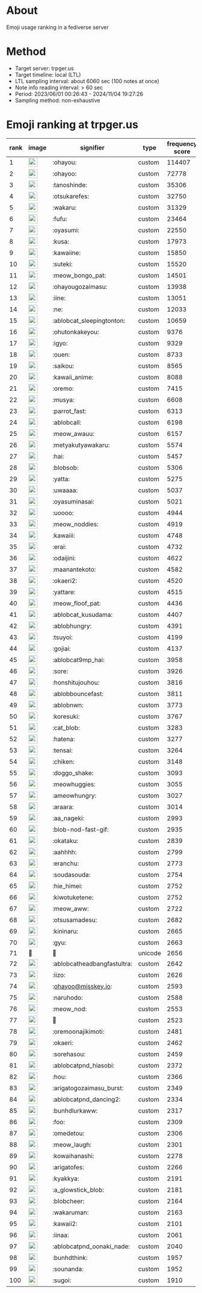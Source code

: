 # About
Emoji usage ranking in a fediverse server

# Method
- Target server: trpger.us
- Target timeline: local (LTL)
- LTL sampling interval: about 6060 sec (100 notes at once)
- Note info reading interval: > 60 sec
- Period: 2023/06/01 00:26:43 - 2024/11/04 19:27:26 
- Sampling method: non-exhaustive

# Emoji ranking at trpger.us

|rank|image|signifier|type|frequency score|
|----|----|----|----|----|
|1|<img height="24" src="https://trpger.us/emoji/ohayou.webp">|:ohayou:|custom|114407|
|2|<img height="24" src="https://trpger.us/emoji/ohayoo.webp">|:ohayoo:|custom|72778|
|3|<img height="24" src="https://trpger.us/emoji/tanoshinde.webp">|:tanoshinde:|custom|35306|
|4|<img height="24" src="https://trpger.us/emoji/otsukarefes.webp">|:otsukarefes:|custom|32750|
|5|<img height="24" src="https://trpger.us/emoji/wakaru.webp">|:wakaru:|custom|31329|
|6|<img height="24" src="https://trpger.us/emoji/fufu.webp">|:fufu:|custom|23464|
|7|<img height="24" src="https://trpger.us/emoji/oyasumi.webp">|:oyasumi:|custom|22550|
|8|<img height="24" src="https://trpger.us/emoji/kusa.webp">|:kusa:|custom|17973|
|9|<img height="24" src="https://trpger.us/emoji/kawaiine.webp">|:kawaiine:|custom|15850|
|10|<img height="24" src="https://trpger.us/emoji/suteki.webp">|:suteki:|custom|15520|
|11|<img height="24" src="https://trpger.us/emoji/meow_bongo_pat.webp">|:meow_bongo_pat:|custom|14501|
|12|<img height="24" src="https://trpger.us/emoji/ohayougozaimasu.webp">|:ohayougozaimasu:|custom|13938|
|13|<img height="24" src="https://trpger.us/emoji/iine.webp">|:iine:|custom|13051|
|14|<img height="24" src="https://trpger.us/emoji/ne.webp">|:ne:|custom|12033|
|15|<img height="24" src="https://trpger.us/emoji/ablobcat_sleepingtonton.webp">|:ablobcat_sleepingtonton:|custom|10659|
|16|<img height="24" src="https://trpger.us/emoji/ohutonkakeyou.webp">|:ohutonkakeyou:|custom|9376|
|17|<img height="24" src="https://trpger.us/emoji/igyo.webp">|:igyo:|custom|9329|
|18|<img height="24" src="https://trpger.us/emoji/ouen.webp">|:ouen:|custom|8733|
|19|<img height="24" src="https://trpger.us/emoji/saikou.webp">|:saikou:|custom|8565|
|20|<img height="24" src="https://trpger.us/emoji/kawaii_anime.webp">|:kawaii_anime:|custom|8088|
|21|<img height="24" src="https://trpger.us/emoji/oremo.webp">|:oremo:|custom|7415|
|22|<img height="24" src="https://trpger.us/emoji/musya.webp">|:musya:|custom|6608|
|23|<img height="24" src="https://trpger.us/emoji/parrot_fast.webp">|:parrot_fast:|custom|6313|
|24|<img height="24" src="https://trpger.us/emoji/ablobcall.webp">|:ablobcall:|custom|6198|
|25|<img height="24" src="https://trpger.us/emoji/meow_awauu.webp">|:meow_awauu:|custom|6157|
|26|<img height="24" src="https://trpger.us/emoji/metyakutyawakaru.webp">|:metyakutyawakaru:|custom|5574|
|27|<img height="24" src="https://trpger.us/emoji/hai.webp">|:hai:|custom|5457|
|28|<img height="24" src="https://trpger.us/emoji/blobsob.webp">|:blobsob:|custom|5306|
|29|<img height="24" src="https://trpger.us/emoji/yatta.webp">|:yatta:|custom|5275|
|30|<img height="24" src="https://trpger.us/emoji/uwaaaa.webp">|:uwaaaa:|custom|5037|
|31|<img height="24" src="https://trpger.us/emoji/oyasuminasai.webp">|:oyasuminasai:|custom|5021|
|32|<img height="24" src="https://trpger.us/emoji/uoooo.webp">|:uoooo:|custom|4944|
|33|<img height="24" src="https://trpger.us/emoji/meow_noddies.webp">|:meow_noddies:|custom|4919|
|34|<img height="24" src="https://trpger.us/emoji/kawaiii.webp">|:kawaiii:|custom|4748|
|35|<img height="24" src="https://trpger.us/emoji/erai.webp">|:erai:|custom|4732|
|36|<img height="24" src="https://trpger.us/emoji/odaijini.webp">|:odaijini:|custom|4622|
|37|<img height="24" src="https://trpger.us/emoji/maanantekoto.webp">|:maanantekoto:|custom|4582|
|38|<img height="24" src="https://trpger.us/emoji/okaeri2.webp">|:okaeri2:|custom|4520|
|39|<img height="24" src="https://trpger.us/emoji/yattare.webp">|:yattare:|custom|4515|
|40|<img height="24" src="https://trpger.us/emoji/meow_floof_pat.webp">|:meow_floof_pat:|custom|4436|
|41|<img height="24" src="https://trpger.us/emoji/ablobcat_kusudama.webp">|:ablobcat_kusudama:|custom|4407|
|42|<img height="24" src="https://trpger.us/emoji/ablobhungry.webp">|:ablobhungry:|custom|4391|
|43|<img height="24" src="https://trpger.us/emoji/tsuyoi.webp">|:tsuyoi:|custom|4199|
|44|<img height="24" src="https://trpger.us/emoji/gojiai.webp">|:gojiai:|custom|4137|
|45|<img height="24" src="https://trpger.us/emoji/ablobcat9mp_hai.webp">|:ablobcat9mp_hai:|custom|3958|
|46|<img height="24" src="https://trpger.us/emoji/sore.webp">|:sore:|custom|3926|
|47|<img height="24" src="https://trpger.us/emoji/honshitujouhou.webp">|:honshitujouhou:|custom|3816|
|48|<img height="24" src="https://trpger.us/emoji/ablobbouncefast.webp">|:ablobbouncefast:|custom|3811|
|49|<img height="24" src="https://trpger.us/emoji/ablobnwn.webp">|:ablobnwn:|custom|3773|
|50|<img height="24" src="https://trpger.us/emoji/koresuki.webp">|:koresuki:|custom|3767|
|51|<img height="24" src="https://trpger.us/emoji/cat_blob.webp">|:cat_blob:|custom|3283|
|52|<img height="24" src="https://trpger.us/emoji/hatena.webp">|:hatena:|custom|3277|
|53|<img height="24" src="https://trpger.us/emoji/tensai.webp">|:tensai:|custom|3264|
|54|<img height="24" src="https://trpger.us/emoji/chiken.webp">|:chiken:|custom|3148|
|55|<img height="24" src="https://trpger.us/emoji/doggo_shake.webp">|:doggo_shake:|custom|3093|
|56|<img height="24" src="https://trpger.us/emoji/meowhuggies.webp">|:meowhuggies:|custom|3055|
|57|<img height="24" src="https://trpger.us/emoji/ameowhungry.webp">|:ameowhungry:|custom|3027|
|58|<img height="24" src="https://trpger.us/emoji/araara.webp">|:araara:|custom|3014|
|59|<img height="24" src="https://trpger.us/emoji/aa_nageki.webp">|:aa_nageki:|custom|2993|
|60|<img height="24" src="https://trpger.us/emoji/blob-nod-fast-gif.webp">|:blob-nod-fast-gif:|custom|2935|
|61|<img height="24" src="https://trpger.us/emoji/okataku.webp">|:okataku:|custom|2839|
|62|<img height="24" src="https://trpger.us/emoji/aahhhh.webp">|:aahhhh:|custom|2799|
|63|<img height="24" src="https://trpger.us/emoji/eranchu.webp">|:eranchu:|custom|2773|
|64|<img height="24" src="https://trpger.us/emoji/soudasouda.webp">|:soudasouda:|custom|2754|
|65|<img height="24" src="https://trpger.us/emoji/hie_himei.webp">|:hie_himei:|custom|2752|
|66|<img height="24" src="https://trpger.us/emoji/kiwotuketene.webp">|:kiwotuketene:|custom|2752|
|67|<img height="24" src="https://trpger.us/emoji/meow_aww.webp">|:meow_aww:|custom|2722|
|68|<img height="24" src="https://trpger.us/emoji/otsusamadesu.webp">|:otsusamadesu:|custom|2682|
|69|<img height="24" src="https://trpger.us/emoji/kininaru.webp">|:kininaru:|custom|2665|
|70|<img height="24" src="https://trpger.us/emoji/gyu.webp">|:gyu:|custom|2663|
|71|🍮|🍮|unicode|2656|
|72|<img height="24" src="https://trpger.us/emoji/ablobcatheadbangfastultra.webp">|:ablobcatheadbangfastultra:|custom|2642|
|73|<img height="24" src="https://trpger.us/emoji/iizo.webp">|:iizo:|custom|2626|
|74|<img height="24" src="https://trpger.us/emoji/ohayoo.webp">|:ohayoo@misskey.io:|custom|2593|
|75|<img height="24" src="https://trpger.us/emoji/naruhodo.webp">|:naruhodo:|custom|2588|
|76|<img height="24" src="https://trpger.us/emoji/meow_nod.webp">|:meow_nod:|custom|2553|
|77|<img height="24" src="https://trpger.us/emoji/birthday.webp">|:birthday:|custom|2523|
|78|<img height="24" src="https://trpger.us/emoji/oremoonajikimoti.webp">|:oremoonajikimoti:|custom|2481|
|79|<img height="24" src="https://trpger.us/emoji/okaeri.webp">|:okaeri:|custom|2462|
|80|<img height="24" src="https://trpger.us/emoji/sorehasou.webp">|:sorehasou:|custom|2459|
|81|<img height="24" src="https://trpger.us/emoji/ablobcatpnd_hiasobi.webp">|:ablobcatpnd_hiasobi:|custom|2372|
|82|<img height="24" src="https://trpger.us/emoji/hou.webp">|:hou:|custom|2366|
|83|<img height="24" src="https://trpger.us/emoji/arigatogozaimasu_burst.webp">|:arigatogozaimasu_burst:|custom|2349|
|84|<img height="24" src="https://trpger.us/emoji/ablobcatpnd_dancing2.webp">|:ablobcatpnd_dancing2:|custom|2334|
|85|<img height="24" src="https://trpger.us/emoji/bunhdlurkaww.webp">|:bunhdlurkaww:|custom|2317|
|86|<img height="24" src="https://trpger.us/emoji/foo.webp">|:foo:|custom|2309|
|87|<img height="24" src="https://trpger.us/emoji/omedetou.webp">|:omedetou:|custom|2306|
|88|<img height="24" src="https://trpger.us/emoji/meow_laugh.webp">|:meow_laugh:|custom|2301|
|89|<img height="24" src="https://trpger.us/emoji/kowaihanashi.webp">|:kowaihanashi:|custom|2278|
|90|<img height="24" src="https://trpger.us/emoji/arigatofes.webp">|:arigatofes:|custom|2266|
|91|<img height="24" src="https://trpger.us/emoji/kyakkya.webp">|:kyakkya:|custom|2191|
|92|<img height="24" src="https://trpger.us/emoji/a_glowstick_blob.webp">|:a_glowstick_blob:|custom|2181|
|93|<img height="24" src="https://trpger.us/emoji/blobcheer.webp">|:blobcheer:|custom|2164|
|94|<img height="24" src="https://trpger.us/emoji/wakaruman.webp">|:wakaruman:|custom|2163|
|95|<img height="24" src="https://trpger.us/emoji/kawaii2.webp">|:kawaii2:|custom|2101|
|96|<img height="24" src="https://trpger.us/emoji/iinaa.webp">|:iinaa:|custom|2061|
|97|<img height="24" src="https://trpger.us/emoji/ablobcatpnd_oonaki_nade.webp">|:ablobcatpnd_oonaki_nade:|custom|2040|
|98|<img height="24" src="https://trpger.us/emoji/bunhdthink.webp">|:bunhdthink:|custom|1957|
|99|<img height="24" src="https://trpger.us/emoji/sounanda.webp">|:sounanda:|custom|1952|
|100|<img height="24" src="https://trpger.us/emoji/sugoi.webp">|:sugoi:|custom|1910|
